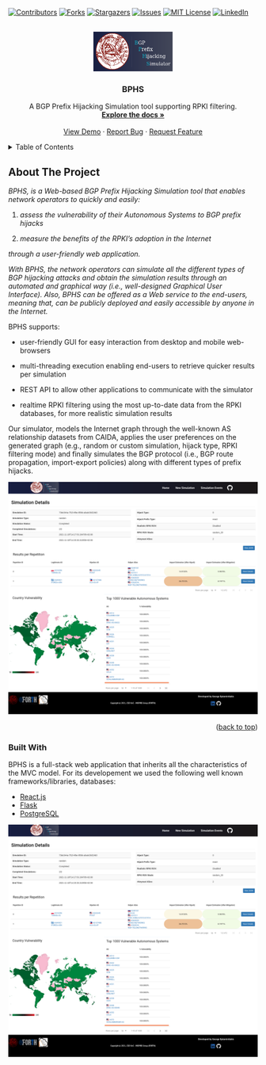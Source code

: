 <div id="top"></div>

<!-- PROJECT SHIELDS -->
<!--
*** I'm using markdown "reference style" links for readability.
*** Reference links are enclosed in brackets [ ] instead of parentheses ( ).
*** See the bottom of this document for the declaration of the reference variables
*** for contributors-url, forks-url, etc. This is an optional, concise syntax you may use.
*** https://www.markdownguide.org/basic-syntax/#reference-style-links
-->
[![Contributors][contributors-shield]][contributors-url]
[![Forks][forks-shield]][forks-url]
[![Stargazers][stars-shield]][stars-url]
[![Issues][issues-shield]][issues-url]
[![MIT License][license-shield]][license-url]
[![LinkedIn][linkedin-shield]][linkedin-url]



<!-- PROJECT LOGO -->
<br />
<div align="center">

  <a href="https://github.com/othneildrew/Best-README-Template">
    <img src="frontend/src/images/BPHS_logo.png" alt="Logo" width="160" height="80">
  </a>

  <h3 align="center">BPHS</h3>

  <p align="center">
    A BGP Prefix Hijacking Simulation tool supporting RPKI filtering.
    <br />
    <a href="https://github.com/georgeepta/BGP-Simulator"><strong>Explore the docs »</strong></a>
    <br />
    <br />
    <a href="https://github.com/georgeepta/BGP-Simulator">View Demo</a>
    ·
    <a href="https://github.com/georgeepta/BGP-Simulator/issues">Report Bug</a>
    ·
    <a href="https://github.com/georgeepta/BGP-Simulator/issues">Request Feature</a>
  </p>
</div>

<!-- TABLE OF CONTENTS -->
<details>
  <summary>Table of Contents</summary>
  <ol>
    <li>
      <a href="#about-the-project">About The Project</a>
      <ul>
        <li><a href="#built-with">Built With</a></li>
      </ul>
    </li>
    <li>
      <a href="#getting-started">Getting Started</a>
      <ul>
        <li><a href="#prerequisites">Prerequisites</a></li>
        <li><a href="#installation">Installation</a></li>
      </ul>
    </li>
    <li><a href="#usage">Usage</a></li>
    <li><a href="#roadmap">Roadmap</a></li>
    <li><a href="#contributing">Contributing</a></li>
    <li><a href="#license">License</a></li>
    <li><a href="#contact">Contact</a></li>
    <li><a href="#acknowledgments">Acknowledgments</a></li>
  </ol>
</details>


<!-- ABOUT THE PROJECT -->
## About The Project

_BPHS, is a Web-based BGP Prefix Hijacking Simulation tool that enables network operators to quickly and easily:_ 

1. _assess the vulnerability of their Autonomous Systems to BGP prefix hijacks_

2. _measure the benefits of the RPKI’s adoption in the Internet_ 

_through a user-friendly web application._

_With BPHS, the network operators can simulate all the different types of BGP hijacking attacks and obtain the simulation results through an automated and graphical way (i.e., well-designed Graphical User Interface). Also, BPHS can be offered as a Web service to the end-users, meaning that, can be publicly deployed and easily accessible by anyone in the Internet._

BPHS supports:

* user-friendly GUI for easy interaction from desktop and mobile web-browsers 

* multi-threading execution enabling end-users to retrieve quicker results per simulation 

* REST API to allow other applications to communicate with the simulator 

* realtime RPKI filtering using the most up-to-date data from the RPKI databases, for more realistic simulation results

Our simulator, models the Internet graph through the well-known AS relationship datasets from CAIDA, applies the user preferences on the generated graph (e.g., random or custom simulation, hijack type, RPKI filtering mode) and finally simulates the BGP protocol (i.e., BGP route propagation, import-export policies) along with different types of prefix hijacks.


![BPHS Screen Shot][bphs-overview]

<p align="right">(<a href="#top">back to top</a>)</p>




### Built With

BPHS is a full-stack web application that inherits all the characteristics of the MVC model. For its developement we used the following well known frameworks/libraries, databases:

* [React.js](https://reactjs.org/)
* [Flask](https://flask.palletsprojects.com/en/2.1.x/)
* [PostgreSQL](https://www.postgresql.org/)

![BPHS Architecture][bphs-overview]


<!-- MARKDOWN LINKS & IMAGES -->
<!-- https://www.markdownguide.org/basic-syntax/#reference-style-links -->
[contributors-shield]: https://img.shields.io/github/contributors/georgeepta/BGP-Simulator.svg?style=for-the-badge
[contributors-url]: https://github.com/georgeepta/BGP-Simulator/graphs/contributors
[forks-shield]: https://img.shields.io/github/forks/georgeepta/BGP-Simulator.svg?style=for-the-badge
[forks-url]: https://github.com/georgeepta/BGP-Simulator/network/members
[stars-shield]: https://img.shields.io/github/stars/georgeepta/BGP-Simulator.svg?style=for-the-badge
[stars-url]: https://github.com/georgeepta/BGP-Simulator/stargazers
[issues-shield]: https://img.shields.io/github/issues/georgeepta/BGP-Simulator.svg?style=for-the-badge
[issues-url]: https://github.com/georgeepta/BGP-Simulator/issues
[license-shield]: https://img.shields.io/github/license/georgeepta/BGP-Simulator.svg?style=for-the-badge
[license-url]: https://github.com/georgeepta/BGP-Simulator/blob/master/LICENSE
[linkedin-shield]: https://img.shields.io/badge/-LinkedIn-black.svg?style=for-the-badge&logo=linkedin&colorB=555
[linkedin-url]: https://www.linkedin.com/in/george-eptaminitakis-5702ab1ba
[bphs-overview]: images/BPHS_overview.png
[bphs-architecture]: images/BPHS_Architecture.png
